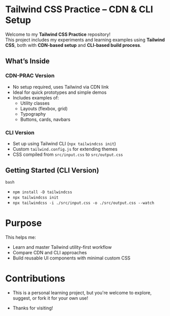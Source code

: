 # Tailwind CSS Practice – CDN & CLI Setup

Welcome to my **Tailwind CSS Practice** repository!  
This project includes my experiments and learning examples using **Tailwind CSS**, both with **CDN-based setup** and **CLI-based build process**.


## What’s Inside

### CDN-PRAC Version

- No setup required, uses Tailwind via CDN link
- Ideal for quick prototypes and simple demos
- Includes examples of:
  - Utility classes
  - Layouts (flexbox, grid)
  - Typography
  - Buttons, cards, navbars

### CLI Version

- Set up using Tailwind CLI (`npx tailwindcss init`)
- Custom `tailwind.config.js` for extending themes
- CSS compiled from `src/input.css` to `src/output.css`

## Getting Started (CLI Version)

`bash`
- `npm install -D tailwindcss`
- `npx tailwindcss init`
- `npx tailwindcss -i ./src/input.css -o ./src/output.css --watch`
 
# Purpose

This helps me:
- Learn and master Tailwind utility-first workflow
- Compare CDN and CLI approaches
- Build reusable UI components with minimal custom CSS

# Contributions

- This is a personal learning project, but you're welcome to explore, suggest, or fork it for your own use!

- Thanks for visiting!


